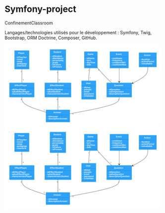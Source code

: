 # Symfony-project


ConfinementClassroom 

Langages/technologies utilisés pour le développement : Symfony, Twig, Bootstrap, ORM Doctrine, Composer, GitHub.

![Alt text](./diagrammeDeClasse.svg)
<img src="./diagrammeDeClasse.svg">
